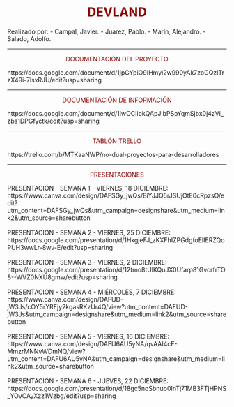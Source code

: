 <H1 align="center" style="color:darkred" >DEVLAND </H1>

<p>
Realizado por:
- Campal, Javier.
- Juarez, Pablo.
- Marín, Alejandro.
- Salado, Adolfo.</p>



---

<p align="center" style="color:darkred" >
DOCUMENTACIÓN DEL PROYECTO
</p>
https://docs.google.com/document/d/1jpGYpiO9IHmyi2w990yAk7zoGQzITrzX49i-7lsxRJU/edit?usp=sharing

---

<p align="center" style="color:darkred" >
DOCUMENTACIÓN DE INFORMACIÓN
</p>
https://docs.google.com/document/d/1iwOCIiokQApJibPSoYqmSjbx0j4zVi_zbs1DPGfyctk/edit?usp=sharing

---

<p align="center" style="color:darkred">
TABLÓN TRELLO
</p>
https://trello.com/b/MTKaaNWP/no-dual-proyectos-para-desarrolladores

---

<p align="center" style="color:darkred">
PRESENTACIONES
</p>
PRESENTACIÓN - SEMANA 1 - VIERNES, 18 DICIEMBRE: </br>
https://www.canva.com/design/DAFSGy_jwQs/EiYJJQ5rJSUjOtE0cRpzsQ/edit?utm_content=DAFSGy_jwQs&utm_campaign=designshare&utm_medium=link2&utm_source=sharebutton
</br></br>
PRESENTACIÓN - SEMANA 2 - VIERNES, 25 DICIEMBRE:</br>
https://docs.google.com/presentation/d/1HkgjeFJ_zKXFhIZPGdgfoElIERZQoPUH3wwLr-8wv-E/edit?usp=sharing
</br></br>
PRESENTACIÓN - SEMANA 3 - VIERNES, 2 DICIEMBRE: </br>
https://docs.google.com/presentation/d/12tmo8tUlKQuJX0Ufarp81GvcrfrTO8--WVZ0NXU8gmw/edit?usp=sharing
</br></br>
PRESENTACIÓN - SEMANA 4 - MIÉRCOLES, 7 DICIEMBRE: </br>
https://www.canva.com/design/DAFUD-jW3Js/cOY5rYREjy2kgasRKzUr4Q/view?utm_content=DAFUD-jW3Js&utm_campaign=designshare&utm_medium=link2&utm_source=sharebutton
</br></br>
PRESENTACIÓN - SEMANA 5 - VIERNES, 16 DICIEMBRE: </br>
https://www.canva.com/design/DAFU6AU5yNA/qvAAI4cF-MmzrMNNvWDmNQ/view?utm_content=DAFU6AU5yNA&utm_campaign=designshare&utm_medium=link2&utm_source=sharebutton
</br></br>
PRESENTACIÓN - SEMANA 6 - JUEVES, 22 DICIEMBRE: </br>
https://docs.google.com/presentation/d/18gc5noSbnub0InTj71MB3FTjHPNS_YOvCAyXzz1Wzbg/edit?usp=sharing
</br></br>
